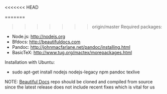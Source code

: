 <<<<<<< HEAD

=======
>>>>>>> origin/master
Required packages:

- Node.js: http://nodejs.org
- Bfdocs: http://beautifuldocs.com
- Pandoc: http://johnmacfarlane.net/pandoc/installing.html
- BasicTeX: http://www.tug.org/mactex/morepackages.html

Installation with Ubuntu:

- sudo apt-get install nodejs nodejs-legacy npm pandoc texlive

NOTE: [Beautiful Docs](https://github.com/beautiful-docs/beautiful-docs) repo should be cloned and compiled from source since the latest release does not include recent fixes which is vital for us
